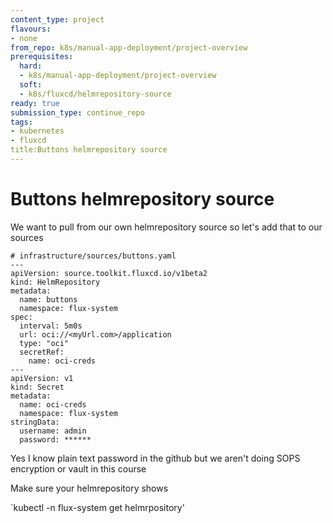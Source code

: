 ```yaml
---
content_type: project
flavours:
- none
from_repo: k8s/manual-app-deployment/project-overview
prerequisites:
  hard:
  - k8s/manual-app-deployment/project-overview
  soft:
  - k8s/fluxcd/helmrepository-source
ready: true
submission_type: continue_repo
tags:
- kubernetes
- fluxcd
title:Buttons helmrepository source
---
```



# Buttons helmrepository source

We want to pull from our own helmrepository source so let's add that to our sources

```
# infrastructure/sources/buttons.yaml
---
apiVersion: source.toolkit.fluxcd.io/v1beta2
kind: HelmRepository
metadata:
  name: buttons
  namespace: flux-system
spec:
  interval: 5m0s
  url: oci://<myUrl.com>/application
  type: "oci"
  secretRef:
    name: oci-creds
---
apiVersion: v1
kind: Secret
metadata:
  name: oci-creds
  namespace: flux-system
stringData:
  username: admin
  password: ******
```

Yes I know plain text password in the github but we aren't doing SOPS encryption or vault in this course

Make sure your helmrepository shows 

`kubectl -n flux-system get helmrpository'